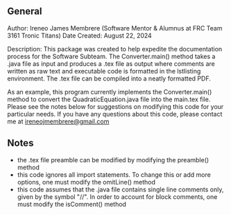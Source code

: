## General

Author: Ireneo James Membrere (Software Mentor & Alumnus at FRC Team 3161 Tronic Titans)
Date Created: August 22, 2024

Description: This package was created to help expedite the documentation process for the Software Subteam. The Converter.main() method takes a .java file as input and produces a .tex file as output where comments are written as raw text and executable code is formatted in the lstlisting environment. The .tex file can be compiled into a neatly formatted PDF. 

As an example, this program currently implements the Converter.main() method to convert the QuadraticEquation.java file into the main.tex file. Please see the notes below for suggestions on modifying this code for your particular needs. If you have any questions about this code, please contact me at ireneojmembrere@gmail.com

## Notes

- the .tex file preamble can be modified by modifying the preamble() method
- this code ignores all import statements. To change this or add more options, one must modify the omitLine() method
- this code assumes that the .java file contains single line comments only, given by the symbol "//". In order to account for block comments, one must modify the isComment() method